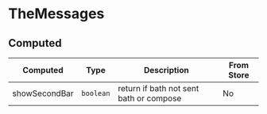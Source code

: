 # TheMessages

## Computed

<!-- @vuese:TheMessages:computed:start -->
|Computed|Type|Description|From Store|
|---|---|---|---|
|showSecondBar|`boolean`|return if bath not sent bath or compose|No|

<!-- @vuese:TheMessages:computed:end -->


